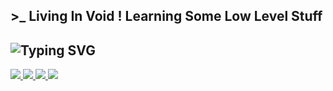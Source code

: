 ## >_ Living In Void ! Learning Some Low Level Stuff

## ![Typing SVG](https://cdn.discordapp.com/attachments/784445189996412959/1000804785953447956/unknown.png)

<p align="left">
<a href="https://www.python.org" target="_blank"> <img src="https://img.icons8.com/external-flaticons-lineal-color-flat-icons/64/undefined/external-python-mobile-app-development-flaticons-lineal-color-flat-icons-4.png"/> </a>
<a href="https://www.javascript.com/" target="_blank"> <img src="https://img.icons8.com/external-flaticons-lineal-color-flat-icons/64/undefined/external-javascript-mobile-app-development-flaticons-lineal-color-flat-icons.png"/> </a>
<a href="https://www.w3schools.com/html/" target="_blank"> <img src="https://img.icons8.com/external-flaticons-lineal-color-flat-icons/64/undefined/external-html-mobile-app-development-flaticons-lineal-color-flat-icons-4.png"/> </a>
<a href="https://www.w3schools.com/css/" target="_blank"> <img src="https://img.icons8.com/external-flaticons-lineal-color-flat-icons/64/undefined/external-css-mobile-app-development-flaticons-lineal-color-flat-icons-4.png"/> </a>


</p>
